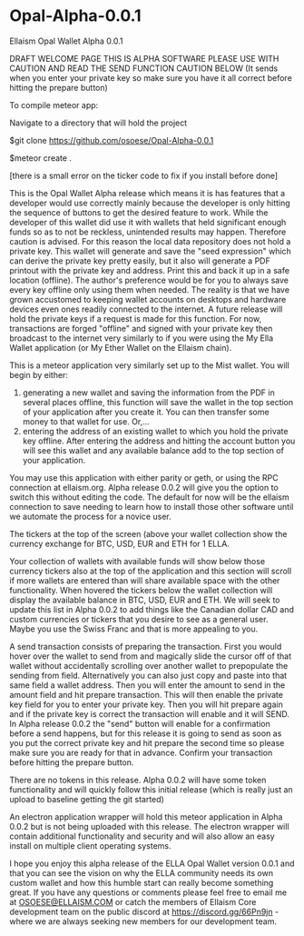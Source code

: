 # Opal-Alpha-0.0.1
Ellaism Opal Wallet Alpha 0.0.1

DRAFT WELCOME PAGE THIS IS ALPHA SOFTWARE PLEASE USE WITH CAUTION AND READ THE SEND FUNCTION CAUTION BELOW (It sends when you enter your private key so make sure you have it all correct before hitting the prepare button)

To compile meteor app:

Navigate to a directory that will hold the project

$git clone https://github.com/osoese/Opal-Alpha-0.0.1

$meteor create .

[there is a small error on the ticker code to fix if you install before done]


This is the Opal Wallet Alpha release which means it is has features that a developer would use correctly mainly because the developer is only hitting the sequence of buttons to get the desired feature to work. While the developer of this wallet did use it with wallets that held significant enough funds so as to not be reckless, unintended results may happen. Therefore caution is advised. For this reason the local data repository does not hold a private key. This wallet will generate and save the "seed expression" which can derive the private key pretty easily, but it also will generate a PDF printout with the private key and address. Print this and back it up in a safe location (offline). The author's preference would be for you to always save every key offline only using them when needed. The reality is that we have grown accustomed to  keeping wallet accounts on desktops and hardware devices even ones readily connected to the internet. A future release will hold the private keys if a request is made for this function. For now, transactions are forged "offline" and signed with your private key then broadcast to the internet very similarly to if you were using the My Ella Wallet application (or My Ether Wallet on the Ellaism chain).

This is a meteor application very similarly set up to the Mist wallet. You will begin by either:
  1) generating a new wallet and saving the information from the PDF in several places offline, this function will save the wallet in the top section of your application after you create it. You can then transfer some money to that wallet for use. Or,...
  2) entering the address of an existing wallet to which you hold the private key offline. After entering the address and hitting the account button you will see this wallet and any available balance add to the top section of your application.

  You may use this application with either parity or geth, or using the RPC connection at ellaism.org. Alpha release 0.0.2 will give you the option to switch this without editing the code. The default for now will be the ellaism connection to save needing to learn how to install those other software until we automate the process for a novice user.

  The tickers at the top of the screen (above your wallet collection show the currency exchange for BTC, USD, EUR and ETH for 1 ELLA.

  Your collection of wallets with available funds will show below those currency tickers also at the top of the application and this section will scroll if more wallets are entered than will share available space with the other functionality. When hovered the tickers below the wallet collection will display the available balance in BTC, USD, EUR and ETH. We will seek to update this list in Alpha 0.0.2 to add things like the Canadian dollar CAD and custom currencies or tickers that you desire to see as a general user. Maybe you use the Swiss Franc and that is more appealing to you.

  A send transaction consists of preparing the transaction. First you would hover over the wallet to send from and magically slide the cursor off of that wallet without accidentally scrolling over another wallet to prepopulate the sending from field. Alternatively you can also just copy and paste into that same field a wallet address. Then you will enter the amount to send in the amount field and hit prepare transaction. This will then enable the private key field for you to enter your private key. Then you will hit prepare again and if the private key is correct the transaction will enable and it will SEND. In Alpha release 0.0.2 the "send" button will enable for a confirmation before a send happens, but for this release it is going to send as soon as you put the correct private key and hit prepare the second time so please make sure you are ready for that in advance. Confirm your transaction before hitting the prepare button.

  There are no tokens in this release. Alpha 0.0.2 will have some token functionality and will quickly follow this initial release (which is really just an upload to baseline getting the git started)

  An electron application wrapper will hold this meteor application in Alpha 0.0.2 but is not being uploaded with this release. The electron wrapper will contain additional functionality and security and will also allow an easy install on multiple client operating systems.

  I hope you enjoy this alpha release of the ELLA Opal Wallet version 0.0.1 and that you can see the vision on why the ELLA community needs its own custom wallet and how this humble start can really become something great. If you have any questions or comments please feel free to email me at OSOESE@ELLAISM.COM or catch the members of Ellaism Core development team on the public discord at https://discord.gg/66Pn9jn - where we are always seeking new members for our development team.
